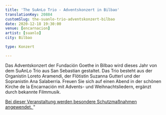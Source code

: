 ```yaml
---
title: 'The SuAnLo Trio - Adventskonzert in Bilbao'
translationKey: 20884
customSlug: the-suanlo-trio-adventskonzert-bilbao
date: 2020-12-18 19:30:00
venue: [encarnacion]
artist: [suanlo]
city: Bilbao

type: Konzert

---
```

Das Adventskonzert der Fundación Goethe in Bilbao wird dieses Jahr von dem SuAnLo Trio aus San Sebastian gestaltet. Das Trio besteht aus der Organistin Loreto Aramendi, der Flötistin Suzanna Gutterl und der Sopranistin Ana Salaberria. Freuen Sie sich auf einen Abend in der schönen Kirche de la Encarnación mit Advents- und Weihnachtsliedern, ergänzt durch bekannte Filmmusik.

<a href="http://fundaciongoetheorg.local/de/corona-schutzmassnahmen-fuer-konzerte/">Bei dieser Veranstaltung werden besondere Schutzmaßnahmen angewendet. </a>"
